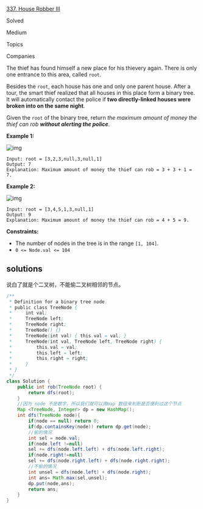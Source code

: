 [337. House Robber III](https://leetcode.com/problems/house-robber-iii/)

Solved

Medium



Topics

Companies

The thief has found himself a new place for his thievery again. There is only one entrance to this area, called `root`.

Besides the `root`, each house has one and only one parent house. After a tour, the smart thief realized that all houses in this place form a binary tree. It will automatically contact the police if **two directly-linked houses were broken into on the same night**.

Given the `root` of the binary tree, return *the maximum amount of money the thief can rob **without alerting the police***.

 

**Example 1:**

![img](https://assets.leetcode.com/uploads/2021/03/10/rob1-tree.jpg)

```
Input: root = [3,2,3,null,3,null,1]
Output: 7
Explanation: Maximum amount of money the thief can rob = 3 + 3 + 1 = 7.
```

**Example 2:**

![img](https://assets.leetcode.com/uploads/2021/03/10/rob2-tree.jpg)

```
Input: root = [3,4,5,1,3,null,1]
Output: 9
Explanation: Maximum amount of money the thief can rob = 4 + 5 = 9.
```

 

**Constraints:**

- The number of nodes in the tree is in the range `[1, 104]`.
- `0 <= Node.val <= 104`

## solutions

说白了就是个二叉树，不能偷二叉树相邻的节点。 
```java
/**
 * Definition for a binary tree node.
 * public class TreeNode {
 *     int val;
 *     TreeNode left;
 *     TreeNode right;
 *     TreeNode() {}
 *     TreeNode(int val) { this.val = val; }
 *     TreeNode(int val, TreeNode left, TreeNode right) {
 *         this.val = val;
 *         this.left = left;
 *         this.right = right;
 *     }
 * }
 */
class Solution {
    public int rob(TreeNode root) {
        return dfs(root);
    }
    //因为 node 不是数字，所以我们就可以用map 数组来判断是否便利过这个节点
    Map <TreeNode, Integer> dp = new HashMap();
    int dfs(TreeNode node){
        if(node == null) return 0;
        if(dp.containsKey(node)) return dp.get(node);
        //偷的情况
        int sel = node.val;
        if(node.left !=null)
        sel += dfs(node.left.left) + dfs(node.left.right);
        if(node.right!=null)
        sel += dfs(node.right.left) + dfs(node.right.right);
        //不偷的情况
        int unsel = dfs(node.left) + dfs(node.right);
        int ans= Math.max(sel,unsel); 
        dp.put(node,ans);
        return ans;
    }
}
```